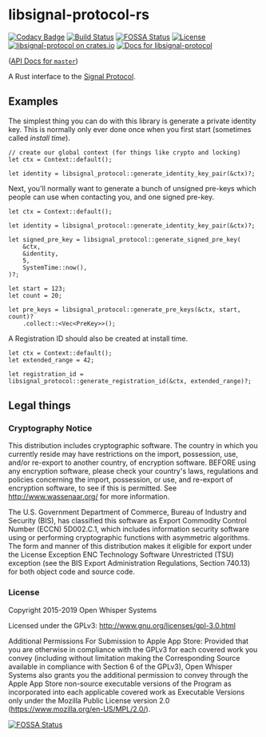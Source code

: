 # libsignal-protocol-rs

[![Codacy Badge](https://api.codacy.com/project/badge/Grade/82a990f6d0b441038ff00c11a685b876)](https://app.codacy.com/app/shekohex/libsignal-protocol-rs?utm_source=github.com&utm_medium=referral&utm_content=Michael-F-Bryan/libsignal-protocol-rs&utm_campaign=Badge_Grade_Settings)
[![Build Status](https://travis-ci.com/Michael-F-Bryan/libsignal-protocol-rs.svg?branch=master)](https://travis-ci.com/Michael-F-Bryan/libsignal-protocol-rs)
[![FOSSA Status](https://app.fossa.io/api/projects/git%2Bgithub.com%2FMichael-F-Bryan%2Flibsignal-protocol-rs.svg?type=shield)](https://app.fossa.io/projects/git%2Bgithub.com%2FMichael-F-Bryan%2Flibsignal-protocol-rs?ref=badge_shield)
[![License](https://img.shields.io/crates/l/libsignal-protocol.svg)](LICENSE.md)
[![libsignal-protocol on crates.io](https://img.shields.io/crates/v/libsignal-protocol.svg)](https://crates.io/crates/libsignal-protocol)
[![Docs for libsignal-protocol](https://docs.rs/libsignal-protocol/badge.svg)](https://docs.rs/libsignal-protocol)

([API Docs for `master`](https://michael-f-bryan.github.io/libsignal-protocol-rs))

A Rust interface to the [Signal Protocol][upstream].

## Examples

The simplest thing you can do with this library is generate a private identity
key. This is normally only ever done once when you first start (sometimes called
*install time*).

```rust,skt-main
// create our global context (for things like crypto and locking)
let ctx = Context::default();

let identity = libsignal_protocol::generate_identity_key_pair(&ctx)?;
```

Next, you'll normally want to generate a bunch of unsigned pre-keys which 
people can use when contacting you, and one signed pre-key.

```rust,skt-main
let ctx = Context::default();

let identity = libsignal_protocol::generate_identity_key_pair(&ctx)?;

let signed_pre_key = libsignal_protocol::generate_signed_pre_key(
    &ctx,
    &identity,
    5,
    SystemTime::now(),
)?;

let start = 123;
let count = 20;

let pre_keys = libsignal_protocol::generate_pre_keys(&ctx, start, count)?
    .collect::<Vec<PreKey>>();
```

A Registration ID should also be created at install time.

```rust,skt-main
let ctx = Context::default();
let extended_range = 42;

let registration_id = libsignal_protocol::generate_registration_id(&ctx, extended_range)?;
```

## Legal things

### Cryptography Notice

This distribution includes cryptographic software. The country in which you
currently reside may have restrictions on the import, possession, use, and/or
re-export to another country, of encryption software. BEFORE using any
encryption software, please check your country's laws, regulations and
policies concerning the import, possession, or use, and re-export of
encryption software, to see if this is permitted. See
<http://www.wassenaar.org/> for more information.

The U.S. Government Department of Commerce, Bureau of Industry and Security
(BIS), has classified this software as Export Commodity Control Number (ECCN)
5D002.C.1, which includes information security software using or performing
cryptographic functions with asymmetric algorithms. The form and manner of
this distribution makes it eligible for export under the License Exception
ENC Technology Software Unrestricted (TSU) exception (see the BIS Export
Administration Regulations, Section 740.13) for both object code and source
code.

### License

Copyright 2015-2019 Open Whisper Systems

Licensed under the GPLv3: http://www.gnu.org/licenses/gpl-3.0.html

Additional Permissions For Submission to Apple App Store: Provided that you
are otherwise in compliance with the GPLv3 for each covered work you convey
(including without limitation making the Corresponding Source available in
compliance with Section 6 of the GPLv3), Open Whisper Systems also grants you
the additional permission to convey through the Apple App Store non-source
executable versions of the Program as incorporated into each applicable
covered work as Executable Versions only under the Mozilla Public License
version 2.0 (https://www.mozilla.org/en-US/MPL/2.0/).

[![FOSSA Status](https://app.fossa.io/api/projects/git%2Bgithub.com%2FMichael-F-Bryan%2Flibsignal-protocol-rs.svg?type=large)](https://app.fossa.io/projects/git%2Bgithub.com%2FMichael-F-Bryan%2Flibsignal-protocol-rs?ref=badge_large)

[upstream]: https://github.com/signalapp/libsignal-protocol-c

